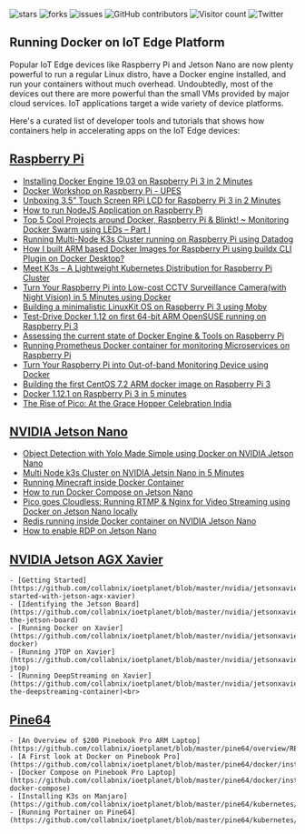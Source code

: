 ![stars](https://img.shields.io/github/stars/collabnix/docker-on-iot)
![forks](https://img.shields.io/github/forks/collabnix/docker-on-iot)
![issues](https://img.shields.io/github/issues/collabnix/docker-on-iot)
![GitHub contributors](https://img.shields.io/github/contributors/collabnix/docker-on-iot)
![Visitor count](https://shields-io-visitor-counter.herokuapp.com/badge?page=collabnix.docker-on-iot)
![Twitter](https://img.shields.io/twitter/follow/collabnix?style=social)


## Running Docker on IoT Edge Platform

Popular IoT Edge devices like Raspberry Pi and  Jetson Nano are now plenty powerful to run a regular Linux distro, have a Docker engine installed, and run your containers without much overhead. Undoubtedly, most of the devices out there are more powerful than the small VMs provided by major cloud services. IoT applications target a wide variety of device platforms. 

Here's a curated list of developer tools and tutorials that shows how containers help in accelerating apps on the IoT Edge devices:


## [Raspberry Pi](https://github.com/collabnix/ioetplanet/blob/master/raspberrypi/README.md)

  - [Installing Docker Engine 19.03 on Raspberry Pi 3 in 2 Minutes](https://collabnix.com/installing-docker-18-09-3-on-raspberry-pi-in-2-minutes/)
  - [Docker Workshop on Raspberry Pi - UPES](https://collabnix.com/docker-workshop-on-iot-university-of-petroleum-and-energy-studies-dehradun/)
  - [Unboxing 3.5” Touch Screen RPi LCD for Raspberry Pi 3 in 2 Minutes](https://collabnix.com/rpi-lcd-configuration-for-raspberry-pi-3/)
  - [How to run NodeJS Application on Raspberry Pi](https://github.com/collabnix/ioetplanet/blob/master/raspberrypi/README.md)
  - [Top 5 Cool Projects around Docker, Raspberry Pi & Blinkt! ~ Monitoring Docker Swarm using LEDs – Part I](https://collabnix.com/top-5-cool-projects-around-docker-raspberry-pi-blinkt-monitoring-docker-swarm-using-leds-part-i/)
  - [Running Multi-Node K3s Cluster running on Raspberry Pi using Datadog](https://collabnix.com/monitoring-multi-node-k3s-cluster-running-on-iot-using-datadog/)
  - [How I built ARM based Docker Images for Raspberry Pi using buildx CLI Plugin on Docker Desktop?](https://collabnix.com/building-arm-based-docker-images-on-docker-desktop-made-possible-using-buildx/)
  - [Meet K3s – A Lightweight Kubernetes Distribution for Raspberry Pi Cluster](https://collabnix.com/get-started-with-k3s-a-lightweight-kubernetes-distribution-for-raspberry-pi-cluster/)
  - [Turn Your Raspberry Pi into Low-cost CCTV Surveillance Camera(with Night Vision) in 5 Minutes using Docker](https://collabnix.com/turn-your-raspberry-pi-into-low-cost-cctv-surveillance-camerawith-night-vision-in-5-minutes-using-docker/)
  - [Building a minimalistic LinuxKit OS on Raspberry Pi 3 using Moby](https://collabnix.com/building-linuxkit-os-on-raspberry-pi/)
  - [Test-Drive Docker 1.12 on first 64-bit ARM OpenSUSE running on Raspberry Pi 3](https://collabnix.com/test-drive-docker-1-12-on-first-64-bit-arm-os-running-on-raspberry-pi-3/)
  - [Assessing the current state of Docker Engine & Tools on Raspberry Pi](https://collabnix.com/assessing-the-current-state-of-docker-engine-tools-on-raspberry-pi/)
  - [Running Prometheus Docker container for monitoring Microservices on Raspberry Pi](https://collabnix.com/running-prometheus-docker-image-for-monitoring-microservices-on-raspberry-pi/)
  - [Turn Your Raspberry Pi into Out-of-band Monitoring Device using Docker](https://collabnix.com/turn-your-raspberry-pi-into-out-of-band-monitoring-device-using-docker/)
  - [Building the first CentOS 7.2 ARM docker image on Raspberry Pi 3](https://collabnix.com/running-docker-on-raspberry-pi-3-with-centos-7-as-a-base-image/)
  - [Docker 1.12.1 on Raspberry Pi 3 in 5 minutes](https://collabnix.com/docker-1-12-1-on-raspberry-pi-3-in-5-minutes/)
  - [The Rise of Pico: At the Grace Hopper Celebration India](https://collabnix.com/the-rise-of-pico-at-the-grace-hopper-celebration-india/)<br>


## [NVIDIA Jetson Nano](https://github.com/collabnix/ioetplanet/blob/master/nvidia/jetsonnano/README.md)

  - [Object Detection with Yolo Made Simple using Docker on NVIDIA Jetson Nano](https://collabnix.com/object-detection-with-yolo-using-docker-19-03-on-nvidia-jetson-nano/)
  - [Multi Node k3s Cluster on NVIDIA Jetsin Nano in 5 Minutes](https://collabnix.com/multi-node-k3s-cluster-on-nvidia-jetson-nano-in-5-minutes/)
  - [Running Minecraft inside Docker Container](https://github.com/collabnix/ioetplanet/blob/master/nvidia/jetsonnano/minecraft/README.md)
  - [How to run Docker Compose on Jetson Nano](https://github.com/collabnix/ioetplanet/blob/master/nvidia/jetsonnano/README.md#installing-docker-compose-on-nvidia-jetson-nano)
  - [Pico goes Cloudless: Running RTMP & Nginx for Video Streaming using Docker on Jetson Nano locally](https://collabnix.com/running-rtmp-nginx-for-video-streaming-using-docker-on-jetson-nano/)
  - [Redis running inside Docker container on NVIDIA Jetson Nano](https://collabnix.com/running-redis-inside-docker-container-on-jetson-nano/)
  - [How to enable RDP on Jetson Nano](https://github.com/collabnix/ioetplanet/blob/master/nvidia/jetsonnano/enable-rdp.md)<br>


## [NVIDIA Jetson AGX Xavier](https://github.com/collabnix/ioetplanet/blob/master/nvidia/jetsonxavier/README.md)

    - [Getting Started](https://github.com/collabnix/ioetplanet/blob/master/nvidia/jetsonxavier/README.md#getting-started-with-jetson-agx-xavier)
    - [Identifying the Jetson Board](https://github.com/collabnix/ioetplanet/blob/master/nvidia/jetsonxavier/README.md#identify-the-jetson-board)
    - [Running Docker on Xavier](https://github.com/collabnix/ioetplanet/blob/master/nvidia/jetsonxavier/README.md#installing-docker)
    - [Running JTOP on Xavier](https://github.com/collabnix/ioetplanet/blob/master/nvidia/jetsonxavier/README.md#installing-jtop)
    - [Running DeepStreaming on Xavier](https://github.com/collabnix/ioetplanet/blob/master/nvidia/jetsonxavier/README.md#running-the-deepstreaming-container)<br>

## [Pine64](https://github.com/collabnix/ioetplanet/blob/master/pine64/overview/README.md)

    - [An Overview of $200 Pinebook Pro ARM Laptop](https://github.com/collabnix/ioetplanet/blob/master/pine64/overview/README.md) 
    - [A First look at Docker on Pinebook Pro](https://github.com/collabnix/ioetplanet/blob/master/pine64/docker/install.md)
    - [Docker Compose on Pinebook Pro Laptop](https://github.com/collabnix/ioetplanet/blob/master/pine64/docker/install.md#installing-docker-compose)
    - [Installing K3s on Manjaro](https://github.com/collabnix/ioetplanet/blob/master/pine64/kubernetes/k3s/README.md)
    - [Running Portainer on Pine64](https://github.com/collabnix/ioetplanet/blob/master/pine64/kubernetes/k3s/README.md)








